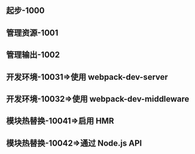 <h2>起步-1000</h2>
<h2>管理资源-1001</h2>
<h2>管理输出-1002</h2>
<h2>开发环境-10031=>使用 webpack-dev-server</h2>
<h2>开发环境-10032=>使用 webpack-dev-middleware </h2>
<h2>模块热替换-10041=>启用 HMR </h2>
<h2>模块热替换-10042=>通过 Node.js API </h2>
